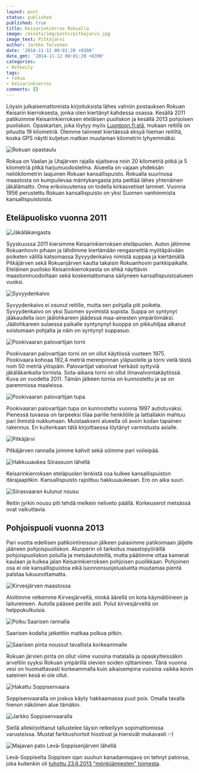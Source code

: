 ```yaml
---
layout: post
status: published
published: true
title: Keisarinkierros Rokualla
image: /assets/img/posts/pitkajarvi.jpg
image_text: Pitkäjärvi
author: Jarkko Tervonen
date: '2014-11-12 00:01:20 +0300'
date_gmt: '2014-11-12 00:01:20 +0300'
categories:
- Retkeily
tags:
- rokua
- keisarinkierros
comments: []
---
```

Löysin julkaisemattomista kirjoituksista lähes valmiin postauksen Rokuan Keisarin kierroksesta, jonka olen kiertänyt kahdessa osassa. Kesällä 2011 patikoimme Keisarinkierroksen eteläisen puoliskon ja kesällä 2013 pohjoisen puoliskon. Opaskartan, joka löytyy myös [Luontoon.fi:stä](http://www.luontoon.fi/retkikohteet/kansallispuistot/rokua/kartatjakulkuyhteydet/Sivut/Default.aspx), mukaan reitillä on pituutta 19 kilometriä. Olemme tainneet kiertäessä eksyä hieman reitiltä, koska GPS näytti kuljetun matkan muutaman kilometrin lyhyemmäksi.

<img src="/assets/img/posts/rokua-opastaulu.jpg" alt="Rokuan opastaulu" />

Rokua on Vaalan ja Utajärven rajalla sijaitseva noin 20 kilometriä pitkä ja 5 kilometriä pitkä harjumuodostelma. Alueella on vajaan yhdeksän neliökilometrin laajuinen Rokuan kansallispuisto. Rokualla suurinosa maastosta on kumpuilevaa mäntykangasta jota peittää lähes yhtenäinen jäkälämatto. Oma erikoisuutensa on todella kirkasvetiset lammet. Vuonna 1956 perustettu Rokuan kansallispuisto on yksi Suomen vanhimmista kansallispuistoista.

## Eteläpuolisko vuonna 2011

<img src="/assets/img/posts/jakalakangas.jpg" alt="Jäkäläkangasta" />

Syyskuussa 2011 kiersimme Keisarinkierroksen eteläpuolen. Auton jätimme Rokuanhovin pihaan ja lähdimme kiertämään rengasreittiä myötäpäivään poiketen välillä katsomassa Syvyydenkaivo nimistä suppaa ja kiertämällä Pitkäjärven sekä Rokuanjärven kautta takaisin Rokuanhovin parkkipaikalle. Eteläinen puolisko Keisarinkierroksesta on ehkä näyttävin maastonmuodoiltaan sekä koskemattomana säilyneen kansallispuistoalueen vuoksi.

<img src="/assets/img/posts/syvyyden-kaivo.jpg" alt="Syvyydenkaivo" />

Syvyydenkaivo ei osunut reitille, mutta sen pohjalla piti poiketa. Syvyydenkaivo on yksi Suomen syvimistä supista. Suppa on syntynyt jääkaudella ison jäälohkareen jäädessä maa-ainesten ympäröimäksi. Jäälohkareen sulaessa paikalle syntynynyt kuoppa on pikkuhiljaa alkanut soistumaan pohjalta ja näin on syntynyt suppasuo.

<img src="/assets/img/posts/pookivaara-torni.jpg" alt="Pookivaaran palovartijan torni" />

Pookivaaran palovartijan torni on on ollut käytössä vuoteen 1975. Pookivaara kohoaa 192,4 metriä merenpinnan yläpuolelle ja torni vielä tästä noin 50 metriä ylöspäin. Palovartijat valvoivat herkästi syttyviä jäkäläkankaita tornista. Sota-aikana torni on ollut ilmavalvontakäytössä. Kuva on vuodelta 2011. Tämän jälkeen tornia on kunnostettu ja se on paremmissa maaleissa.

<img src="/assets/img/posts/pookivaara-palovartijan-tupa.jpg" alt="Pookivaaran palovartijan tupa" />

Pookivaaran palovartijan tupa on kunnostettu vuonna 1997 autiotuvaksi. Pienessä tuvassa on tarpeeksi tilaa parille henkilölle ja lattiallakin mahtuu pari ihmistä nukkumaan. Muistaakseni alueella oli avoin kodan tapainen rakennus. En kuitenkaan tätä kirjoittaessa löytänyt varmistusta asialle.

<img src="/assets/img/posts/pitkajarvi.jpg" alt="Pitkäjärvi" />

Pitkäjärven rannalla joimme kahvit sekä söimme pari voileipää.

<img src="/assets/img/posts/hakkuuaukea-siirassuo.jpg" alt="Hakkuuaukea Siirassuon lähellä" />

Keisarinkierroksen eteläpuolen lenkistä osa kulkee kansallispuiston itärajaapitkin. Kansallispuisto rajoittuu hakkuuaukeaan. Ero on aika suuri.

<img src="/assets/img/posts/siirasvaarat-2.jpg" alt="Siirasvaaran kulunut nousu" />

Reitin jyrkin nousu piti tehdä melkein neliveto päällä. Korkeuserot metsässä ovat vaikuttavia.

## Pohjoispuoli vuonna 2013

Pari vuotta edellisen patikointireissun jälkeen palasimme patikoimaan jäljelle jääneen pohjoispuoliskon. Alunperin oli tarkoitus maastopyöräillä pohjoispuoliskon poluilla ja metsäautoteillä, mutta päätimme ottaa kamerat kaulaan ja kulkea jalan Keisarinkierroksen pohjoisen puolikkaan. Pohjoinen osa ei ole kansallispuistoa eikä luonnonsuojelualuetta muutamaa pientä palstaa lukuunottamatta.

<img src="/assets/img/posts/kirvesjarvi.jpg" alt="Kirvesjärven maastossa" />

Aloitimme retkemme Kirvesjärveltä, minkä äärellä on kota käymälöineen ja laitureineen. Autolla pääsee perille asti. Polut kirvesjärveltä on helppokulkuisia.

<img src="/assets/img/posts/saarinen-1.jpg" alt="Polku Saarisen rannalla" />

Saarisen kodalta jatkettiin matkaa polkua pitkin.

<img src="/assets/img/posts/saarinen-3.jpg" alt="Saarisen pinta noussut tavallista korkeammalle" />

Rokuan järvien pinta on ollut viime vuosina matalalla ja opaskylteissäkin arveltiin syyksi Rokuan ympärillä olevien soiden ojittaminen. Tänä vuonna vesi on huomattavasti korkeammalla kuin aikaisempina vuosina vaikka kovin sateinen kesä ei ole ollut.

<img src="/assets/img/posts/soppisenvaara-1.jpg" alt="Hakattu Soppisenvaara" />

Soppisenvaaralla on joskus käyty hakkaamassa puut pois. Omalla tavalla hienon näköinen alue tämäkin.

<img src="/assets/img/posts/soppisenvaara-2.jpg" alt="Jarkko Soppisenvaaralla" />

Siellä allekirjoittanut tallustelee täysin retkeilyyn sopimattomissa varusteissa. Mustat farkkushortsit hiostivat ja hiersivät mukavasti :-)

<img src="/assets/img/posts/majavan-pato-leva-soppisen-jarvi.jpg" alt="Majavan pato Levä-Soppisenjärven lähellä" />

Levä-Soppiselta Soppisen ojan suuhun kanadanmajava on tehnyt patonsa, joka kuitenkin oli [tuhottu 23.6.2013 "mönkijämiesten" toimesta](http://www.kaleva.fi/uutiset/pohjois-suomi/majavapato-tuhottu-luonnonsuojelualueella-rokualla/634164/).
